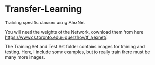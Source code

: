 # Transfer-Learning
Training specific classes using AlexNet 

You will need the weights of the Network, download them from here https://www.cs.toronto.edu/~guerzhoy/tf_alexnet/.

The Training Set and Test Set folder contains images for training and testing. Here, I include some examples, but to really train there must be many more images.
